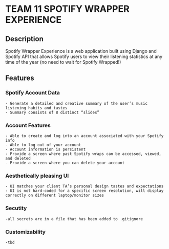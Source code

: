 # TEAM 11 SPOTIFY WRAPPER EXPERIENCE #

## Description ##

Spotify Wrapper Experience is a web application built using Django and Spotify API that allows Spotify users to view their listening statistics at any time of the year (no need to wait for Spotify Wrapped!) 

## Features ##

### Spotify Account Data ###
    - Generate a detailed and creative summary of the user’s music listening habits and tastes
    - Summary consists of 8 distinct “slides”

### Account Features ###
    - Able to create and log into an account associated with your Spotify info
    - Able to log out of your account
    - Account information is persistent
    - Provide a screen where past Spotify wraps can be accessed, viewed, and deleted
    - Provide a screen where you can delete your account

### Aesthetically pleasing UI ###
    - UI matches your client TA’s personal design tastes and expectations
    - UI is not hard-coded for a specific screen resolution, will display correctly on different laptop/monitor sizes

### Secutity ###
    -all secrets are in a file that has been added to .gitignore

### Customizability ###
    -tbd